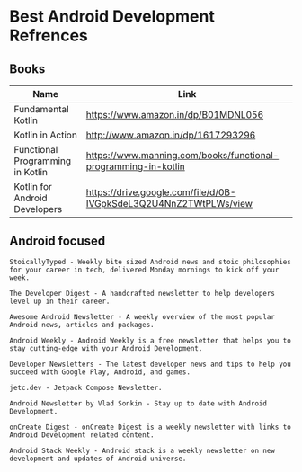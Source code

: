 # Best Android Development Refrences

## Books

Name | Link
------------ | ------------- 
Fundamental Kotlin | https://www.amazon.in/dp/B01MDNL056
Kotlin in Action | http://www.amazon.in/dp/1617293296
Functional Programming in Kotlin | https://www.manning.com/books/functional-programming-in-kotlin
Kotlin for Android Developers | https://drive.google.com/file/d/0B-IVGpkSdeL3Q2U4NnZ2TWtPLWs/view

## Android focused

    StoicallyTyped - Weekly bite sized Android news and stoic philosophies for your career in tech, delivered Monday mornings to kick off your week.

    The Developer Digest - A handcrafted newsletter to help developers level up in their career.

    Awesome Android Newsletter - A weekly overview of the most popular Android news, articles and packages.

    Android Weekly - Android Weekly is a free newsletter that helps you to stay cutting-edge with your Android Development.

    Developer Newsletters - The latest developer news and tips to help you succeed with Google Play, Android, and games.

    jetc.dev - Jetpack Compose Newsletter.

    Android Newsletter by Vlad Sonkin - Stay up to date with Android Development.

    onCreate Digest - onCreate Digest is a weekly newsletter with links to Android Development related content.

    Android Stack Weekly - Android stack is a weekly newsletter on new development and updates of Android universe.

